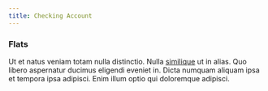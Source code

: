 ```yaml
---
title: Checking Account
---
```


### Flats

Ut et natus veniam totam nulla distinctio. Nulla [similique](/dolore/odio/dignissimos/quo/albania_alliance_silver.md) ut in alias. Quo libero aspernatur ducimus eligendi eveniet in. Dicta numquam aliquam ipsa et tempora ipsa adipisci. Enim illum optio qui doloremque adipisci.
